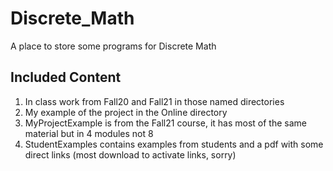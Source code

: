 # Discrete_Math
A place to store some programs for Discrete Math

## Included Content

1.  In class work from Fall20 and Fall21 in those named directories
2.  My example of the project in the Online directory
3.  MyProjectExample is from the Fall21 course, it has most of the same material but in 4 modules not 8
4.  StudentExamples contains examples from students and a pdf with some direct links (most download to activate links, sorry)
